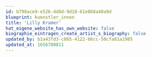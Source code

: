```yaml
---
id: b798ace9-e526-4d8d-9d10-61e868a48a9d
blueprint: kuenstler_innen
title: 'Lilly Kramer'
hat_eigene_website_has_own_website: false
biographie_eintragen_create_artist_s_biography: false
updated_by: b1a43fd3-c865-4122-b6cc-50cfa81a1985
updated_at: 1656700811
---
```

